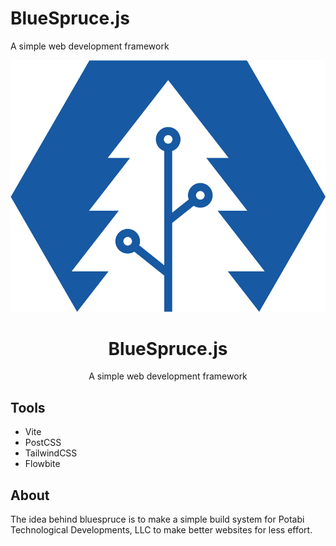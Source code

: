# BlueSpruce.js
A simple web development framework

<div align="center">
    <img src="assets/bluesprucejs.icon.png" alt="logo">
    <h1>BlueSpruce.js</h1>
    <p>A simple web development framework</p>
</div>

## Tools
* Vite
* PostCSS
* TailwindCSS
* Flowbite

## About
The idea behind bluespruce is to make a simple build system for Potabi Technological Developments, LLC to make better websites for less effort.